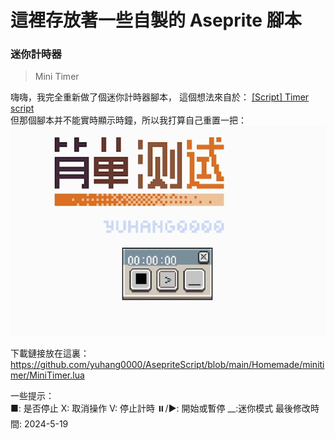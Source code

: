 這裡存放著一些自製的 Aseprite 腳本
================================
### 迷你計時器
>Mini Timer

嗨嗨，我完全重新做了個迷你計時器腳本，
這個想法來自於： [[Script] Timer script](https://community.aseprite.org/t/script-timer-script/2594)  
但那個腳本并不能實時顯示時鐘，所以我打算自己重置一把：  
  ![Demo 演示|675x450, 75%](https://github.com/yuhang0000/AsepriteScript/blob/main/Images/2024/minitimer.gif)

下載鏈接放在這裏：  
https://github.com/yuhang0000/AsepriteScript/blob/main/Homemade/minitimer/MiniTimer.lua
  
一些提示：  
■: 是否停止   X: 取消操作   V: 停止計時   ⏸️/▶️: 開始或暫停   __:迷你模式
最後修改時間: 2024-5-19
